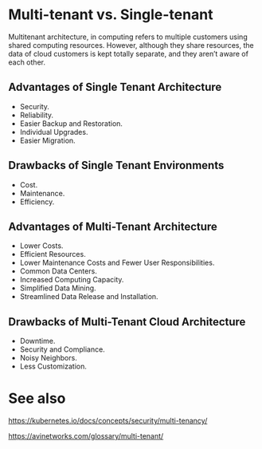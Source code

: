 # Multi-tenant vs. Single-tenant

Multitenant architecture, in computing refers to multiple customers using shared computing resources. 
However, although they share resources, the data of cloud customers is kept totally separate, and they aren’t aware of each other.

## Advantages of Single Tenant Architecture

- Security.
- Reliability.
- Easier Backup and Restoration.
- Individual Upgrades.
- Easier Migration. 

## Drawbacks of Single Tenant Environments

- Cost.
- Maintenance.
- Efficiency. 


## Advantages of Multi-Tenant Architecture

- Lower Costs.
- Efficient Resources.
- Lower Maintenance Costs and Fewer User Responsibilities.
- Common Data Centers.
- Increased Computing Capacity.
- Simplified Data Mining.
- Streamlined Data Release and Installation.

## Drawbacks of Multi-Tenant Cloud Architecture

- Downtime.
- Security and Compliance.
- Noisy Neighbors.
- Less Customization. 


# See also

https://kubernetes.io/docs/concepts/security/multi-tenancy/


https://avinetworks.com/glossary/multi-tenant/

